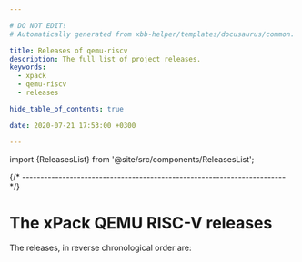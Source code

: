 ```yaml
---

# DO NOT EDIT!
# Automatically generated from xbb-helper/templates/docusaurus/common.

title: Releases of qemu-riscv
description: The full list of project releases.
keywords:
  - xpack
  - qemu-riscv
  - releases

hide_table_of_contents: true

date: 2020-07-21 17:53:00 +0300

---
```


import {ReleasesList} from '@site/src/components/ReleasesList';

{/* ------------------------------------------------------------------------ */}

# The xPack QEMU RISC-V releases

The releases, in reverse chronological order are:

<ReleasesList />
